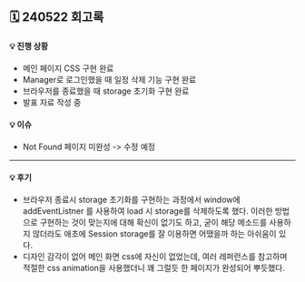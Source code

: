 ## 🗓 240522 회고록

#### 💡 진행 상황

- 메인 페이지 CSS 구현 완료
- Manager로 로그인했을 때 일정 삭제 기능 구현 완료
- 브라우저를 종료했을 때 storage 초기화 구현 완료
- 발표 자료 작성 중

#### 💡 이슈

- Not Found 페이지 미완성
  -> 수정 예정

---

#### 💡 후기

- 브라우저 종료시 storage 초기화를 구현하는 과정에서 window에 addEventListner 를 사용하여 load 시 storage를 삭제하도록 했다. 이러한 방법으로 구현하는 것이 맞는지에 대해 확신이 없기도 하고, 굳이 해당 메소드를 사용하지 않더라도 애초에 Session storage를 잘 이용하면 어땠을까 하는 아쉬움이 있다.
- 디자인 감각이 없어 메인 화면 css에 자신이 없었는데, 여러 레퍼런스를 참고하며 적절한 css animation을 사용했더니 꽤 그럴듯 한 페이지가 완성되어 뿌듯했다.
